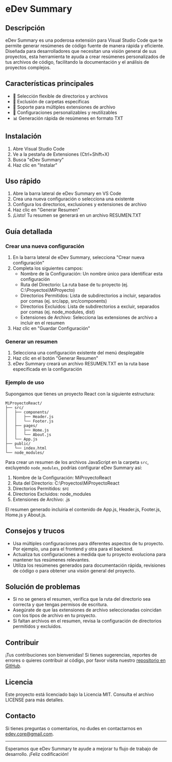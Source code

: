 # eDev Summary

## Descripción
eDev Summary es una poderosa extensión para Visual Studio Code que te permite generar resúmenes de código fuente de manera rápida y eficiente. Diseñada para desarrolladores que necesitan una visión general de sus proyectos, esta herramienta te ayuda a crear resúmenes personalizados de tus archivos de código, facilitando la documentación y el análisis de proyectos complejos.

## Características principales
- 📁 Selección flexible de directorios y archivos
- 🚫 Exclusión de carpetas específicas
- 📄 Soporte para múltiples extensiones de archivo
- 🔧 Configuraciones personalizables y reutilizables
- 📊 Generación rápida de resúmenes en formato TXT

## Instalación
1. Abre Visual Studio Code
2. Ve a la pestaña de Extensiones (Ctrl+Shift+X)
3. Busca "eDev Summary"
4. Haz clic en "Instalar"

## Uso rápido
1. Abre la barra lateral de eDev Summary en VS Code
2. Crea una nueva configuración o selecciona una existente
3. Configura los directorios, exclusiones y extensiones de archivo
4. Haz clic en "Generar Resumen"
5. ¡Listo! Tu resumen se generará en un archivo RESUMEN.TXT

## Guía detallada

### Crear una nueva configuración
1. En la barra lateral de eDev Summary, selecciona "Crear nueva configuración"
2. Completa los siguientes campos:
   - Nombre de la Configuración: Un nombre único para identificar esta configuración
   - Ruta del Directorio: La ruta base de tu proyecto (ej. C:\\Proyectos\\MiProyecto)
   - Directorios Permitidos: Lista de subdirectorios a incluir, separados por comas (ej. src/app, src/components)
   - Directorios Excluidos: Lista de subdirectorios a excluir, separados por comas (ej. node_modules, dist)
   - Extensiones de Archivo: Selecciona las extensiones de archivo a incluir en el resumen
3. Haz clic en "Guardar Configuración"

### Generar un resumen
1. Selecciona una configuración existente del menú desplegable
2. Haz clic en el botón "Generar Resumen"
3. eDev Summary creará un archivo RESUMEN.TXT en la ruta base especificada en la configuración

### Ejemplo de uso
Supongamos que tienes un proyecto React con la siguiente estructura:

```
MiProyectoReact/
├── src/
│   ├── components/
│   │   ├── Header.js
│   │   └── Footer.js
│   ├── pages/
│   │   ├── Home.js
│   │   └── About.js
│   └── App.js
├── public/
│   └── index.html
└── node_modules/
```

Para crear un resumen de los archivos JavaScript en la carpeta `src`, excluyendo `node_modules`, podrías configurar eDev Summary así:

1. Nombre de la Configuración: MiProyectoReact
2. Ruta del Directorio: C:\\Proyectos\\MiProyectoReact
3. Directorios Permitidos: src
4. Directorios Excluidos: node_modules
5. Extensiones de Archivo: .js

El resumen generado incluiría el contenido de App.js, Header.js, Footer.js, Home.js y About.js.

## Consejos y trucos
- Usa múltiples configuraciones para diferentes aspectos de tu proyecto. Por ejemplo, una para el frontend y otra para el backend.
- Actualiza tus configuraciones a medida que tu proyecto evoluciona para mantener tus resúmenes relevantes.
- Utiliza los resúmenes generados para documentación rápida, revisiones de código o para obtener una visión general del proyecto.

## Solución de problemas
- Si no se genera el resumen, verifica que la ruta del directorio sea correcta y que tengas permisos de escritura.
- Asegúrate de que las extensiones de archivo seleccionadas coincidan con los tipos de archivo en tu proyecto.
- Si faltan archivos en el resumen, revisa la configuración de directorios permitidos y excluidos.

## Contribuir
¡Tus contribuciones son bienvenidas! Si tienes sugerencias, reportes de errores o quieres contribuir al código, por favor visita nuestro [repositorio en GitHub](https://github.com/yamidnozu/utilidades/tree/main/vscode-extensiones/ext1/summary1).

## Licencia
Este proyecto está licenciado bajo la Licencia MIT. Consulta el archivo LICENSE para más detalles.

## Contacto
Si tienes preguntas o comentarios, no dudes en contactarnos en [edev.core@gmail.com](mailto:edev.core@gmail.com).

---

Esperamos que eDev Summary te ayude a mejorar tu flujo de trabajo de desarrollo. ¡Feliz codificación!
